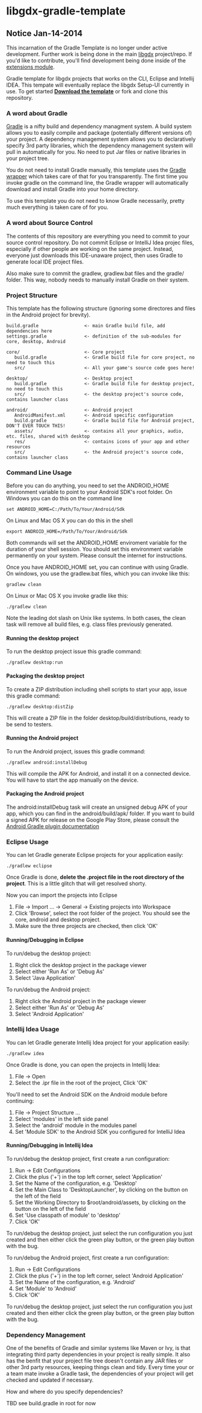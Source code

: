 libgdx-gradle-template
======================

## Notice Jan-14-2014
This incarnation of the Gradle Template is no longer under active development. Further work is being done in
the main [libgdx](https://github.com/libgdx/libgdx) project/repo. If you'd like to contribute, you'll find development
being done inside of the [extensions module](https://github.com/libgdx/libgdx/tree/master/extensions).


Gradle template for libgdx projects that works on the CLI, Eclipse and Intellij IDEA. This tempate will eventually
replace the libgdx Setup-UI currently in use. To get started **[Download the template](https://github.com/libgdx/libgdx-gradle-template/archive/master.zip)**
or fork and clone this repository.

### A word about Gradle
[Gradle](http://www.gradle.org/) is a nifty build and dependency managment system. A build system allows you to easily
compile and package (potentially different versions of) your project. A dependency management system allows
you to declaratively specify 3rd party libraries, which the dependency management system will
pull in automatically for you. No need to put Jar files or native libraries in your project tree.

You do not need to install Gradle manually, this template uses the [Gradle wrapper](http://www.gradle.org/docs/current/userguide/gradle_wrapper.html)
which takes care of that for you transparently. The first time you invoke gradle on the command line,
the Gradle wrapper will automatically download and install Gradle into your home directory.

To use this template you do not need to know Gradle necessarily, pretty much everything is taken 
care of for you.

### A word about Source Control
The contents of this repository are everything you need to commit to your source control repository.
Do not commit Eclipse or IntelliJ Idea projec files, especially if other people are working on the
same project. Instead, everyone just downloads this IDE-unaware project, then uses Gradle to generate
local IDE project files.

Also make sure to commit the gradlew, gradlew.bat files and the gradle/ folder. This way, nobody needs
to manually install Gradle on their system.

### Project Structure
This template has the following structure (ignoring some directores and files in the Android project for brevity).

    build.gradle                 <- main Gradle build file, add dependencies here
    settings.gradle              <- definition of the sub-modules for core, desktop, Android
    
    core/                        <- Core project
       build.gradle              <- Gradle build file for core project, no need to touch this
       src/                      <- All your game's source code goes here!
       
    desktop/                     <- Desktop project
       build.gradle              <- Gradle build file for desktop project, no need to touch this
       src/                      <- the desktop project's source code, contains launcher class
       
    android/                     <- Android project
       AndroidManifest.xml       <- Android specific configuration
       build.gradle              <- Gradle build file for Android project, DON'T EVER TOUCH THIS!
       assets/                   <- contains all your graphics, audio, etc. files, shared with desktop
       res/                      <- contains icons of your app and other resources
       src/                      <- the Android project's source code, contains launcher class

### Command Line Usage
Before you can do anything, you need to set the ANDROID_HOME environment variable to point
to your Android SDK's root folder. On Windows you can do this on the command line

    set ANDROID_HOME=C:/Path/To/Your/Android/Sdk
    
On Linux and Mac OS X you can do this in the shell

    export ANDROID_HOME=/Path/To/Your/Android/Sdk
    
Both commands will set the ANDROID_HOME enviroment variable for the duration of your shell session. You 
should set this environment variable permanently on your system. Please consult the internet for instructions.

Once you have ANDROID_HOME set, you can continue with using Gradle. On windows, you use 
the gradlew.bat files, which you can invoke like this:

    gradlew clean
    
On Linux or Mac OS X you invoke gradle like this:

    ./gradlew clean
    
Note the leading dot slash on Unix like systems. In both cases, the clean task will remove all 
build files, e.g. class files previously generated.

#### Running the desktop project
To run the desktop project issue this gradle command:

    ./gradlew desktop:run
    
#### Packaging the desktop project
To create a ZIP distribution including shell scripts to start your app, issue this gradle command:

    ./gradlew desktop:distZip
    
This will create a ZIP file in the folder desktop/build/distributions, ready to be send to testers.
    
#### Running the Android project
To run the Android project, issues this gradle command:

    ./gradlew android:installDebug
   
This will compile the APK for Android, and install it on a connected device. You will have to
start the app manually on the device.

#### Packaging the Android project
The android:installDebug task will create an unsigned debug APK of your app, which you can find
in the android/build/apk/ folder. If you want to build a signed APK for release on the Google 
Play Store, please consult the [Android Gradle plugin documentation](http://tools.android.com/tech-docs/new-build-system/user-guide)

### Eclipse Usage
You can let Gradle generate Eclipse projects for your application easily:

    ./gradlew eclipse
    
Once Gradle is done, **delete the .project file in the root directory of the project**. This is a 
little glitch that will get resolved shorty.

Now you can import the projects into Eclipse

  1. File -> Import ... -> General -> Existing projects into Workspace
  2. Click 'Browse', select the root folder of the project. You should see the core, android and desktop project.
  3. Make sure the three projects are checked, then click 'OK'

#### Running/Debugging in Eclipse
To run/debug the desktop project: 
  1. Right click the desktop project in the package viewer
  2. Select either 'Run As' or 'Debug As'
  3. Select 'Java Application'
  
To run/debug the Android project:
  1. Right click the Android project in the package viewer
  2. Select either 'Run As' or 'Debug As'
  3. Select 'Android Application'
  
### Intellij Idea Usage
You can let Gradle generate Intellij Idea project for your application easily:

    ./gradlew idea
    
Once Gradle is done, you can open the projects in Intellij Idea:

  1. File -> Open
  2. Select the .ipr file in the root of the project, Click 'OK'
  
You'll need to set the Android SDK on the Android module before continuing:

  1. File -> Project Structure ...
  2. Select 'modules' in the left side panel
  3. Select the 'android' module in the modules panel
  4. Set 'Module SDK' to the Android SDK you configured for IntelliJ Idea
  
#### Running/Debugging in Intellij Idea
To run/debug the desktop project, first create a run configuration:

  1. Run -> Edit Configurations
  2. Click the plus ('+') in the top left corner, select 'Application'
  3. Set the Name of the configuration, e.g. 'Desktop'
  4. Set the Main Class to 'DesktopLauncher', by clicking on the button on the left of the field
  5. Set the Working Directory to $root/android/assets, by clicking on the button on the left of the field
  6. Set 'Use classpath of module' to 'desktop'
  7. Click 'OK'
  
To run/debug the desktop project, just select the run configuration you just created
and then either click the green play button, or the green play button with the bug.

To run/debug the Android project, first create a run configuration:

  1. Run -> Edit Configurations
  2. Click the plus ('+') in the top left corner, select 'Android Application'
  3. Set the Name of the configuration, e.g. 'Android'
  4. Set 'Module' to 'Android'
  7. Click 'OK'
  
To run/debug the desktop project, just select the run configuration you just created
and then either click the green play button, or the green play button with the bug.

### Dependency Management
One of the benefits of Gradle and similar systems like Maven or Ivy, is that integrating
third party dependencies in your project is really simple. It also has the benfit that
your project file tree doesn't contain any JAR files or other 3rd party resources, keeping
things clean and tidy. Every time your or a team mate invoke a Gradle task, the 
dependencies of your project will get checked and updated if necessary.

How and where do you specify dependencies?

TBD see build.gradle in root for now
